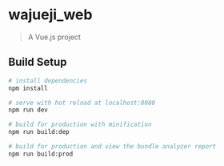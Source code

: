 # wajueji_web

> A Vue.js project

## Build Setup

``` bash
# install dependencies
npm install

# serve with hot reload at localhost:8080
npm run dev

# build for production with minification
npm run build:dep

# build for production and view the bundle analyzer report
npm run build:prod
```

